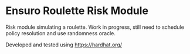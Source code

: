 # Ensuro Roulette Risk Module

Risk module simulating a roulette. Work in progress, still need to schedule policy resolution and use randomness oracle.

Developed and tested using https://hardhat.org/
